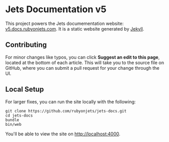 # Jets Documentation v5

This project powers the Jets documementation website: [v5.docs.rubyonjets.com](http://v5.docs.rubyonjets.com).  It is a static website generated by [Jekyll](https://jekyllrb.com/).

## Contributing

For minor changes like typos, you can click **Suggest an edit to this page**, located at the bottom of each article. This will take you to the source file on GitHub, where you can submit a pull request for your change through the UI.

## Local Setup

For larger fixes, you can run the site locally with the following:

    git clone https://github.com/rubyonjets/jets-docs.git
    cd jets-docs
    bundle
    bin/web

You'll be able to view the site on [http://localhost:4000](http://localhost:4000).
